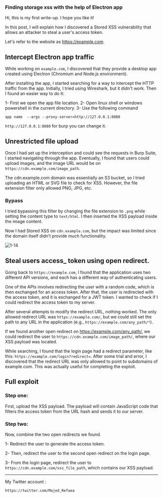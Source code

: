 ### Finding storage xss with the help of Electron app

Hi, this is my first write-up. I hope you like it!

In this post, I will explain how I discovered a Stored XSS vulnerability that allows an attacker to steal a user's access token.

Let's refer to the website as https://example.com.


## Intercept Electron app traffic 

While working on `example.com`, I discovered that they provide a desktop app created using Electron (Chromium and Node.js environment).

After installing the app, I started searching for a way to intercept the HTTP traffic from the app. Initially, I tried using Wireshark, but it didn't work. Then I found an easier way to do it:

1- First we open the app file location.
2- Open linux shell or  windows powershell in the current directory.
3- Use the following command 

`app name  --args --proxy-server=http://127.0.0.1:8080`


`http://127.0.0.1:8080` for burp you can change it.


## Unrestricted file upload


Once I had set up the interception and could see the requests in Burp Suite, I started navigating through the app. Eventually, I found that users could upload images, and the image URL would be on `https://cdn.example.com/image_path`.

The cdn.example.com domain was essentially an S3 bucket, so I tried uploading an HTML or SVG file to check for XSS. However, the file extension filter only allowed PNG, JPG, etc.


### Bypass

I tried bypassing this filter by changing the file extension to `.png` while setting the content type to `text/html`. I then inserted the XSS payload inside the image content.

Now I had Stored XSS on `cdn.example.com`, but the impact was limited since the domain itself didn’t provide much functionality.




![1-14](https://user-images.githubusercontent.com/47279932/170807342-8d8fffc9-e5d0-4867-bc59-c7661147c58a.png)

## Steal users access_ token using open redirect. 

Going back to `https://example.com`, I found that the application uses two different API versions, and each has a different way of authenticating users.

One of the APIs involves redirecting the user with a random code, which is then exchanged for an access token. After that, the user is redirected with the access token, and it is exchanged for a JWT token. I wanted to check if I could redirect the access token to my server.

After several attempts to modify the redirect URL, nothing worked. The only allowed redirect URL was `https://example.com/`, but we could still set the path to any URL in the application (e.g., `https://example.com/any_path/*`).

If we found another open redirect on https://example.com/any_path/, we could redirect the user to `https://cdn.example.com/image_path/`, where our XSS payload was located.

While searching, I found that the login page had a redirect parameter, like this: `https://example.com/login?redirect=`. After some trial and error, I discovered that the redirect URL was only allowed to point to subdomains of example.com. This was actually useful for completing the exploit.


## Full exploit

### Step one:

First, upload the XSS payload. The payload will contain JavaScript code that filters the access token from the URL hash and sends it to our server.


### Step two:

Now, combine the two open redirects we found.

1- Redirect the user to generate the access token.

2- Then, redirect the user to the second open redirect on the login page.

3- From the login page, redirect the user to `https://cdn.example.com/xss_file_path`, which contains our XSS payload.


---------------------------------
My Twitter account :

`https://twitter.com/Majed_Refaea`
